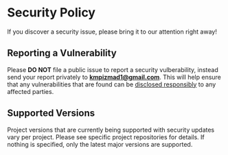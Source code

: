 # Security Policy

If you discover a security issue, please bring it to our attention right away!

## Reporting a Vulnerability

Please **DO NOT** file a public issue to report a security vulberability, instead send your report privately to **kmpizmad1@gmail.com**. This will help ensure that any vulnerabilities that are found can be [disclosed responsibly][responsible_disclosure] to any affected parties.

## Supported Versions

Project versions that are currently being supported with security updates vary per project.
Please see specific project repositories for details.
If nothing is specified, only the latest major versions are supported.

[responsible_disclosure]: https://en.wikipedia.org/wiki/Responsible_disclosure
